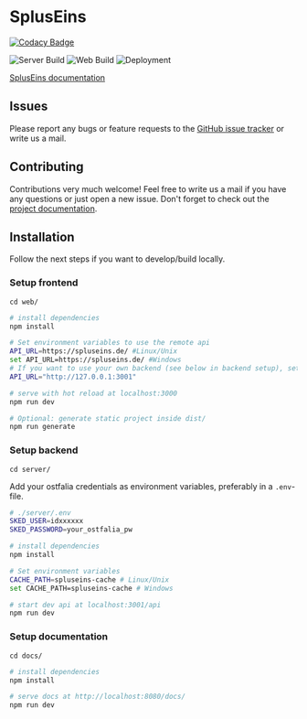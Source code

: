 # SplusEins

[![Codacy Badge](https://api.codacy.com/project/badge/Grade/3bb6bb16e1cf495e86c7237dbdfa88cb)](https://app.codacy.com/gh/SplusEins/SplusEins?utm_source=github.com&utm_medium=referral&utm_content=SplusEins/SplusEins&utm_campaign=Badge_Grade_Settings)

![Server Build](https://github.com/SplusEins/SplusEins/workflows/Server%20Build/badge.svg?branch=master)
![Web Build](https://github.com/SplusEins/SplusEins/workflows/Web%20Build/badge.svg?branch=master)
![Deployment](https://github.com/SplusEins/SplusEins/workflows/Deploy/badge.svg?branch=master)

[SplusEins documentation](https://spluseins.de/docs/)

## Issues

Please report any bugs or feature requests to the [GitHub issue tracker](https://github.com/SplusEins/SplusEins/issues) or write us a mail.

## Contributing

Contributions very much welcome! Feel free to write us a mail if you have any questions or just open a new issue. Don't forget to check out the [project documentation](https://spluseins.de/docs).

## Installation

Follow the next steps if you want to develop/build locally.

### Setup frontend

`cd web/`

```bash
# install dependencies
npm install

# Set environment variables to use the remote api
API_URL=https://spluseins.de/ #Linux/Unix
set API_URL=https://spluseins.de/ #Windows
# If you want to use your own backend (see below in backend setup), set this instead:
API_URL="http://127.0.0.1:3001"

# serve with hot reload at localhost:3000
npm run dev

# Optional: generate static project inside dist/
npm run generate
```

### Setup backend

`cd server/`

Add your ostfalia credentials as environment variables, preferably in a `.env`-file.

```bash
# ./server/.env
SKED_USER=idxxxxxx
SKED_PASSWORD=your_ostfalia_pw
```

```bash
# install dependencies
npm install

# Set environment variables
CACHE_PATH=spluseins-cache # Linux/Unix
set CACHE_PATH=spluseins-cache # Windows

# start dev api at localhost:3001/api
npm run dev
```

### Setup documentation

`cd docs/`

```bash
# install dependencies
npm install

# serve docs at http://localhost:8080/docs/
npm run dev
```
